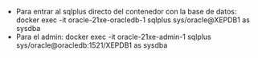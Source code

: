 - Para entrar al sqlplus directo del contenedor con la base de datos:
docker exec -it oracle-21xe-oracledb-1 sqlplus sys/oracle@XEPDB1 as sysdba
- Para el admin:
docker exec -it oracle-21xe-admin-1 sqlplus sys/oracle@oracledb:1521/XEPDB1 as sysdba
